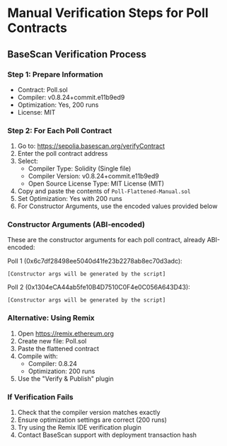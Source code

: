 # Manual Verification Steps for Poll Contracts

## BaseScan Verification Process

### Step 1: Prepare Information
- Contract: Poll.sol
- Compiler: v0.8.24+commit.e11b9ed9
- Optimization: Yes, 200 runs
- License: MIT

### Step 2: For Each Poll Contract

1. Go to: https://sepolia.basescan.org/verifyContract
2. Enter the poll contract address
3. Select:
   - Compiler Type: Solidity (Single file)
   - Compiler Version: v0.8.24+commit.e11b9ed9
   - Open Source License Type: MIT License (MIT)
4. Copy and paste the contents of `Poll-Flattened-Manual.sol`
5. Set Optimization: Yes with 200 runs
6. For Constructor Arguments, use the encoded values provided below

### Constructor Arguments (ABI-encoded)

These are the constructor arguments for each poll contract, already ABI-encoded:

Poll 1 (0x6c7df28498ee5040d41fe23b2278ab8ec70d3adc):
```
[Constructor args will be generated by the script]
```

Poll 2 (0x1304eCA44ab5fe10B4D7510C0F4e0C056A643D43):
```
[Constructor args will be generated by the script]
```

### Alternative: Using Remix

1. Open https://remix.ethereum.org
2. Create new file: Poll.sol
3. Paste the flattened contract
4. Compile with:
   - Compiler: 0.8.24
   - Optimization: 200 runs
5. Use the "Verify & Publish" plugin

### If Verification Fails

1. Check that the compiler version matches exactly
2. Ensure optimization settings are correct (200 runs)
3. Try using the Remix IDE verification plugin
4. Contact BaseScan support with deployment transaction hash
